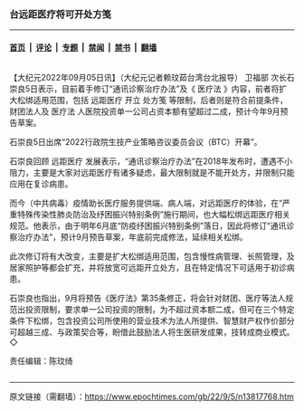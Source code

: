### 台远距医疗将可开处方笺

---

#### [首页](../../../..?n13817768) &nbsp;|&nbsp; [评论](../../../../../epoch-comment?n13817768) &nbsp;|&nbsp; [专题](../../../../../epoch-special?n13817768) &nbsp;|&nbsp; [禁闻](../../../../../epoch-news?n13817768) &nbsp;|&nbsp; [禁书](../../../../../books?n13817768) &nbsp;|&nbsp; [翻墙](https://github.com/gfw-breaker/nogfw/blob/master/README.md?n13817768)


<div class="column" id="artbody" itemprop="articleBody">
 <!-- article content begin -->
 <p>
  【大纪元2022年09月05日讯】（大纪元记者赖玟茹台湾台北报导）
  <ok href="https://www.epochtimes.com/gb/tag/%E5%8D%AB%E7%A6%8F%E9%83%A8.html">
   卫福部
  </ok>
  次长石崇良5日表示，目前着手修订“通讯诊察治疗办法”及《
  <ok href="https://www.epochtimes.com/gb/tag/%E5%8C%BB%E7%96%97%E6%B3%95.html">
   医疗法
  </ok>
  》内容，前者将扩大松绑适用范围，包括
  <ok href="https://www.epochtimes.com/gb/tag/%E8%BF%9C%E8%B7%9D%E5%8C%BB%E7%96%97.html">
   远距医疗
  </ok>
  开立
  <ok href="https://www.epochtimes.com/gb/tag/%E5%A4%84%E6%96%B9%E7%AC%BA.html">
   处方笺
  </ok>
  等限制，后者则是符合前提条件，财团法人及
  <ok href="https://www.epochtimes.com/gb/tag/%E5%8C%BB%E7%96%97%E6%B3%95.html">
   医疗法
  </ok>
  人医院投资单一公司占资本额有望超过二成，预计今年9月预告草案。
 </p>
 <p>
  石崇良5日出席“2022行政院生技产业策略咨议委员会议（BTC）开幕”。
 </p>
 <p>
  石崇良回顾
  <ok href="https://www.epochtimes.com/gb/tag/%E8%BF%9C%E8%B7%9D%E5%8C%BB%E7%96%97.html">
   远距医疗
  </ok>
  发展表示，“通讯诊察治疗办法”在2018年发布时，遭遇不小阻力，主要是大家对远距医疗有诸多疑虑，最大限制就是不能开处方，并限制只能应用在复诊病患。
 </p>
 <p>
  而今（中共病毒）疫情助长医疗服务提供端、病人端，对远距医疗的体验，在“严重特殊传染性肺炎防治及纾困振兴特别条例”施行期间，也大幅松绑远距医疗相关规范。他表示，由于明年6月底“防疫纾困振兴特别条例”落日，因此将修订“通讯诊察治疗办法”，预计9月预告草案，年底前完成修法，延续相关松绑。
 </p>
 <p>
  此次修订将有大改变，主要是扩大松绑适用范围，包含慢性病管理、长照管理，及居家照护等都会扩充，并将放宽可远距开立处方，且在特定情况下可适用于初诊病患。
 </p>
 <p>
  石崇良也指出，9月将预告《医疗法》第35条修正，将会针对财团、医疗等法人规范出投资限制，要求单一公司投资的限制，为不超过资本额二成，但可在三个特定条件下松绑，包含投资公司所使用的营业技术为法人所提供、智慧财产权作价部分可超越三成、与政策契合等，盼借此鼓励法人将生医研发成果，技转成商业模式。◇
 </p>
 <p>
  责任编辑：陈玟绮
 </p>
 <!-- article content end -->
</div>


---

原文链接（需翻墙）：https://www.epochtimes.com/gb/22/9/5/n13817768.htm